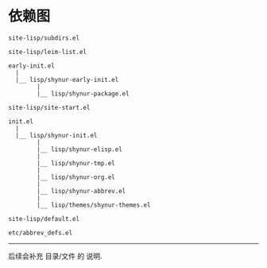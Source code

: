 # 依赖图

```
site-lisp/subdirs.el

site-lisp/leim-list.el

early-init.el
  |
  |__ lisp/shynur-early-init.el
        |
        |__ lisp/shynur-package.el

site-lisp/site-start.el

init.el
  |
  |__ lisp/shynur-init.el
        |
        |__ lisp/shynur-elisp.el
        |
        |__ lisp/shynur-tmp.el
        |
        |__ lisp/shynur-org.el
        |
        |__ lisp/shynur-abbrev.el
        |
        |__ lisp/themes/shynur-themes.el

site-lisp/default.el

etc/abbrev_defs.el
```

___

后续会补充 目录/文件 的 说明.

<!-- Local Variables: -->
<!-- coding: utf-8-unix -->
<!-- End: -->
